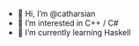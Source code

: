 - 👋 Hi, I’m @catharsian
- 👀 I’m interested in C++ / C#
- 🌱 I’m currently learning Haskell


<!---
catharsian/catharsian is a ✨ special ✨ repository because its `README.md` (this file) appears on your GitHub profile.
You can click the Preview link to take a look at your changes.
--->
